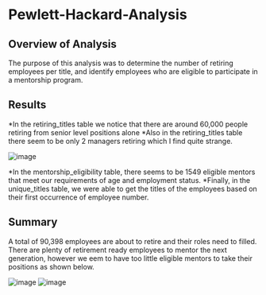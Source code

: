 # Pewlett-Hackard-Analysis

## Overview of Analysis
The purpose of this analysis was to determine the number of retiring employees per title, and identify employees who are eligible to participate in a mentorship program.

## Results
*In the retiring_titles table we notice that there are around 60,000 people retiring from senior level positions alone
*Also in the retiring_titles table there seem to be only 2 managers retiring which I find quite strange.




![image](https://user-images.githubusercontent.com/92830382/144723429-50581fb9-90e0-4765-a9aa-beadff408087.png)




*In the mentorship_eligibility table, there seems to be 1549 eligible mentors that meet our requirements of age and employment status.
*Finally, in the unique_titles table, we were able to get the titles of the employees based on their first occurrence of employee number.

## Summary

A total of 90,398 employees are about to retire and their roles need to filled.
There are plenty of retirement ready employees to mentor the next generation, however we eem to have too little eligible mentors to take their positions as shown below.


![image](https://user-images.githubusercontent.com/92830382/144723754-4b0bac4c-45ea-4a54-954f-5376f1cace1c.png)
![image](https://user-images.githubusercontent.com/92830382/144723807-56ad0a8a-832a-4ec2-b6d4-91bba55b784d.png)
